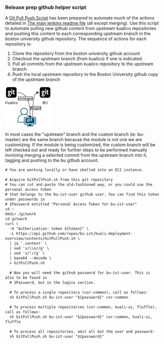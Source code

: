 ### Release prep github helper script

A [Git Pull Push Script](GitPullPush.sh) has been prepared to automate much of the actions detailed in [The main jenkins readme file](Jenkins.md) (all except merging). Use this script to automate pulling new github content from upstream kualico repositories and pushing this content to each corresponding upstream branch in the boston university github repository. The sequence of actions for each repository is:

1. Clone the repository from the boston university github account
2. Checkout the upstream branch (from kualico) if one is indicated.
3. Pull all commits from the upstream kualico repository to the upstream branch
4. Push the local upstream repository to the Boston University github copy of the upstream branch

<img src="images\GitPullPush.png" alt="GitPullPush"/>

In most cases the "upstream" branch and the custom branch (ie: bu-master) are the same branch because the module is not one we are customizing. If the module is being customized, the custom branch will be left checked out and ready for further steps to be performed manually involving merging a selected commit from the upstream branch into it, tagging and pushing to the bu github account.

```
# You are working locally or have shelled into an EC2 instance.

# Acquire GitPullPush.sh from this git repository
# You can cut and paste the old-fashioned way, or you could use the personal access token
# that belongs to the bu-ist-user github user. You can find this token under passwords in
# 1Password entitled "Personal Access Token for bu-ist-user"
cd ~
mkdir /gitwork
cd gitwork
curl \
  -H "Authorization: token ${token}" \
  -L https://api.github.com/repos/bu-ist/kuali-deployment-overview/contents/GitPullPush.sh \
  | jq '.content' \
  | sed 's/\\n//g' \
  | sed 's/"//g' \
  | base64 --decode \
  > GitPullPush.sh
  
  # Now you will need the github password for bu-ist-user. This is also to be found in 
  # 1Password, but in the logins section.
  
  # To process a single repository (cor-common), call as follows:
  sh GitPullPush.sh bu-ist-user "${password}" cor-common
  
  # To process multiple repositories (cor-common, kuali-ui, fluffle), call as follows:
  sh GitPullPush.sh bu-ist-user "${password}" cor-common, kuali-ui, fluffle
  
  # To process all repositories, omit all but the user and password:
  sh GitPullPush.sh bu-ist-user "${password}"
```

